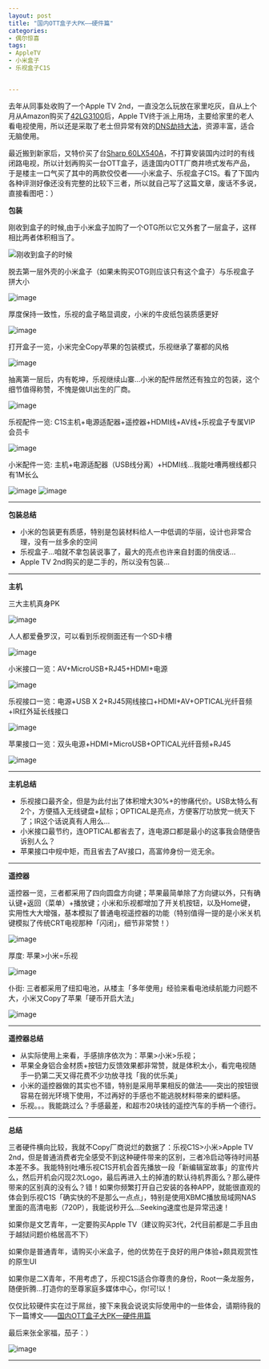 ```yaml
---
layout: post
title: "国内OTT盒子大PK——硬件篇"
categories:
- 偶尔惊喜
tags:
- AppleTV
- 小米盒子
- 乐视盒子C1S


---
```

去年从同事处收购了一个Apple TV 2nd，一直没怎么玩放在家里吃灰，自从上个月从Amazon购买了[42LG3100](http://s.click.taobao.com/t?e=zGU34CA7K%2BPkqB05%2Bm7rfGGjlY60oHcc7bkKOQiQx4XjsGHQBgWQps1xpQOiXu9fE7yVgnf5AF5rVUcmJmeewhm5m9bd0o7uk2%2F%2BlRPdXyg3TU3E8BdG2OxFW%2F65lS7IcmTlCDpGItDf%2BzjkD78QKNDiwuCmpyt1jlUDAASfjYcd92arlu545qyNnV7CbUbmIpzMKurWG7Kc7z%2F4%2BH3Mx0vN2lycxQdNgLriSZddTj0%2BHkYkI2xsZStek2L%2F5s6duPb2O21dOi9MLXV%2FZAYaak1WNw%3D%3D)后，Apple TV终于派上用场，主要给家里的老人看电视使用，所以还是采取了老土但异常有效的[DNS劫持大法](http://bbs.weiphone.com/read-htm-tid-5145381.html)，资源丰富，适合无脑使用。

最近搬到新家后，又特价买了台[Sharp 60LX540A](http://s.click.taobao.com/t?e=zGU34CA7K%2BPkqB05%2Bm7rfGGjlY60oHcc7bkKOQiQx4XiA6ZwjIGpX%2Bfk0Kr5wJnFo50dXwo3VOtrHxiXHd4hM5AYIZNeIlFPRD7TjUQsAxznZ%2FBdddXdn2lYjAWYn9SulEHRfRyFujIZPh8Y9MqyE2e8%2FsRIknPIHkoR0%2Bfh%2F7U3X%2B5zTqUStzoBb%2BWNKykT0cWSReOgk6RxXJqLvbgj)，不打算安装国内过时的有线闭路电视，所以计划再购买一台OTT盒子，适逢国内OTT厂商井喷式发布产品，于是楼主一口气买了其中的两款佼佼者——小米盒子、乐视盒子C1S。看了下国内各种评测好像还没有完整的比较下三者，所以就自己写了这篇文章，废话不多说，直接看图吧：）


**包装**

刚收到盒子的时候,由于小米盒子加购了一个OTG所以它又外套了一层盒子，这样相比两者体积相当了。

![刚收到盒子的时候](http://img02.taobaocdn.com/tps/i2/T1p31pXwhhXXXVOYku-1000-581.jpg)

脱去第一层外壳的小米盒子（如果未购买OTG则应该只有这个盒子）与乐视盒子拼大小

![image](http://img01.taobaocdn.com/tps/i1/T1GUiBXrtdXXcIbrIu-1000-638.jpg)

厚度保持一致性，乐视的盒子略显调皮，小米的牛皮纸包装质感更好

![image](http://img01.taobaocdn.com/tps/i1/T1ksuAXq0gXXc5EYAu-1000-629.jpg)

打开盒子一览，小米完全Copy苹果的包装模式，乐视继承了寨都的风格

![image](http://img02.taobaocdn.com/tps/i2/T1lGmCXEBbXXbHIsku-1000-697.jpg)

抽离第一层后，内有乾坤，乐视继续山寨…小米的配件居然还有独立的包装，这个细节值得称赞，不愧是做UI出生的厂商。

![image](http://img04.taobaocdn.com/tps/i4/T1_peBXtdfXXcaBHsu-1000-588.jpg)

乐视配件一览: C1S主机+电源适配器+遥控器+HDMI线+AV线+乐视盒子专属VIP会员卡

![image](http://img02.taobaocdn.com/tps/i2/T1cMuBXyFdXXcUjH3u-1000-667.jpg)

小米配件一览: 主机+电源适配器（USB线分离）+HDMI线…我能吐嘈两根线都只有1M长么

![image](http://img01.taobaocdn.com/tps/i1/T1hT1CXppaXXcUjH3u-1000-667.jpg)
![image](http://img03.taobaocdn.com/tps/i3/T1lKyAXptdXXcUjH3u-1000-667.jpg)

----

**包装总结**

* 小米的包装更有质感，特别是包装材料给人一中低调的华丽，设计也非常合理，没有一丝多余的空间
* 乐视盒子...咱就不拿包装说事了，最大的亮点也许来自封面的俏皮话…
* Apple TV 2nd购买的是二手的，所以没有包装…

----

**主机**

三大主机真身PK

![image](http://img03.taobaocdn.com/tps/i3/T1AfWzXyxhXXcUjH3u-1000-667.jpg)

人人都爱叠罗汉，可以看到乐视侧面还有一个SD卡槽

![image](http://img01.taobaocdn.com/tps/i1/T1WM5CXw8bXXcUjH3u-1000-667.jpg)

小米接口一览：AV+MicroUSB+RJ45+HDMI+电源

![image](http://img03.taobaocdn.com/tps/i3/T1cOmBXtddXXcUjH3u-1000-667.jpg)

乐视接口一览：电源+USB X 2+RJ45网线接口+HDMI+AV+OPTICAL光纤音频+IR红外延长线接口

![image](http://img01.taobaocdn.com/tps/i1/T13uGBXDVcXXcUjH3u-1000-667.jpg)

苹果接口一览：双头电源+HDMI+MicroUSB+OPTICAL光纤音频+RJ45

![image](http://img04.taobaocdn.com/tps/i4/T11FSCXtVcXXcUjH3u-1000-667.jpg)

----

**主机总结**

* 乐视接口最齐全，但是为此付出了体积增大30%+的惨痛代价。USB太特么有2个，方便插入无线键盘+鼠标；OPTICAL是亮点，方便客厅功放党一统天下了；IR这个话说真有人用么…
* 小米接口最节约，连OPTICAL都省去了，连电源口都是最小的这事我会随便告诉别人么？
* 苹果接口中规中矩，而且省去了AV接口，高富帅身份一览无余。

----

**遥控器**

遥控器一览，三者都采用了四向圆盘方向键；苹果最简单除了方向键以外，只有确认键+返回（菜单）+播放键；小米和乐视都增加了开关机按钮，以及Home键，实用性大大增强，基本模拟了普通电视遥控器的功能（特别值得一提的是小米关机键模拟了传统CRT电视那种「闪闭」，细节非常赞！）

![image](http://img04.taobaocdn.com/tps/i4/T1w_qzXsFhXXcUjH3u-1000-667.jpg)

厚度: 苹果>小米=乐视

![image](http://img03.taobaocdn.com/tps/i3/T1njCAXu8gXXcUjH3u-1000-667.jpg)

仆街: 三者都采用了纽扣电池，从楼主「多年使用」经验来看电池续航能力问题不大，小米又Copy了苹果「硬币开启大法」

![image](http://img04.taobaocdn.com/tps/i4/T1o3CBXtpeXXcUjH3u-1000-667.jpg)

----

**遥控器总结**

* 从实际使用上来看，手感排序依次为：苹果>小米>乐视；
* 苹果全身铝合金材质+按钮力反馈效果都非常赞，就是体积太小，看完电视随手一扔第二天又得花费不少功放寻找「我的优乐美」
* 小米的遥控器做的其实也不错，特别是采用苹果相反的做法——突出的按钮很容易在弱光环境下使用，不过再好的手感也不能逃脱材料带来的塑料感。
* 乐视。。。我能跳过么？手感最差，和超市20块钱的遥控汽车的手柄一个德行。

----


**总结**

三者硬件横向比较，我就不Copy厂商说烂的数据了：乐视C1S>小米>Apple TV 2nd，但是普通消费者完全感受不到这种硬件带来的区别，三者冷启动等待时间基本差不多。我能特别吐嘈乐视C1S开机会首先播放一段「新编辑室故事」的宣传片么，然后开机会闪现2次Logo，最后再进入土的掉渣的默认待机界面么？那么硬件带来的区别真的没有么？错！如果你频繁打开自己安装的各种APP，就能很直观的体会到乐视C1S「确实快的不是那么一点点」，特别是使用XBMC播放局域网NAS里面的高清电影（720P），我能说秒开么...Seeking速度也是异常迅速！

如果你是文艺青年，一定要购买Apple TV（建议购买3代，2代目前都是二手且由于越狱问题价格居高不下）

如果你是普通青年，请购买小米盒子，他的优势在于良好的用户体验+颇具观赏性的原生UI

如果你是二X青年，不用考虑了，乐视C1S适合你尊贵的身份，Root一条龙服务，随便折腾…打造你的至尊家庭多媒体中心，你!可!以！

仅仅比较硬件实在过于屌丝，接下来我会说说实际使用中的一些体会，请期待我的下一篇博文——[国内OTT盒子大PK—硬件用篇]()



最后来张全家福，茄子：）

![image](http://img04.taobaocdn.com/tps/i4/T1GPGnXtBhXXcUjH3u-1000-667.jpg)

----